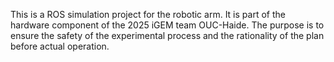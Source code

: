 This is a ROS simulation project for the robotic arm. It is part of the hardware component of the 2025 iGEM team OUC-Haide. The purpose is to ensure the safety of the experimental process and the rationality of the plan before actual operation.
